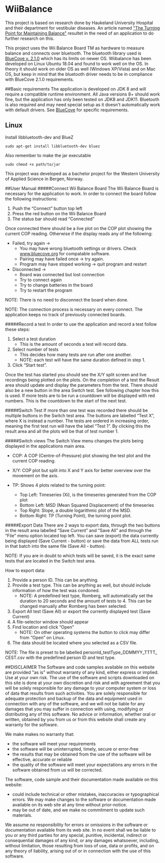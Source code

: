# WiiBalance

This project is based on research done by Haukeland University Hospital and their department for vestibular diseases. An article named ["The Turning Point for Maintaining Balance"](https://www.scitechnol.com/peer-review/the-turning-point-for-maintaining-balance-iBaH.php?article_id=9566) resultet in the need of an application to do further research on this. 


This project uses the Wii Balance Board TM as hardware to measure balance and connects over bluetooth. The bluetooth library used is [BlueCove v. 2.1.0](bluecove.org) which has its limits on newer OS. Wiibalance has been developed on Linux Ubuntu 18.04 and found to work well on the OS. In theory it should work on older OS as well (Windows XP/Vista) and on Mac OS, but keep in mind that the bluetooth driver needs to be in compliance with BlueCove 2.1.0 requirements.

##Basic requirements
The application is developed on JDK 8 and will require a compatible runtime environment. All Java versions 8+ should work fine, but the application has only been tested on JDK8 and JDK11. Bluetooth is also required and may need special setup as it doesn't automatically work with default drivers. See [BlueCove](bluecove.org) for specific requirements.

## Linux
Install libbluetooth-dev and BlueZ
```
sudo apt-get install libbluetooth-dev bluez
```
Also remember to make the jar executable
```
sudo chmod +x path/to/jar
```

This project was developed as a bachelor project for the Western University of Applied Science in Bergen, Norway.

##User Manual
#####Connect Wii Balance Board
The Wii Balance Board is necessary for the application to work. In order to connect the board follow the following instructions:
1. Push the “Connect” button top left 
2. Press the red button on the Wii Balance Board
3. The status bar should read “Connected”

Once connected there should be a live plot on the COP plot showing the current COP reading.
Otherwise if the display reads any of the following:
- Failed, try again -> 
    - You may have wrong bluetooth settings or drivers. Check www.bluecove.org for compatable software.
    - Pairing may have failed once -> try again.
    - Program may have stoped working -> quit program and restart
- Disconnected -> 
    - Board was connected but lost connection
    - Try to connect again
    - Try to change batteries in the board
    - Try to restart the program

NOTE: There is no need to disconnect the board when done.

NOTE: The connection process is necessary on every connect. The application keeps no track of previously connected boards.

#####Record a test
In order to use the application and record a test follow these steps:
1. Select a test duration
    - This is the amount of seconds a test will record data.
2. Select number of tests
    - This decides how many tests are run after one another. 
    - NOTE: each test will have the same duration defined in step 1.
3. Click “Start test”.

Once the test has started you should see the X/Y split screen and live recordings being plotted on the plots.
On the completion of a test the Result area should update and display the parameters from the test. There should also be a new button in the area Switch test. See following chapter how this is used. 
If more tests are to be run a countdown will be displayed with red numbers. This is the countdown to the start of the next test. 

#####Switch Test
If more than one test was recorded there should be multiple buttons in the Switch test area. The buttons are labelled “Test X”, where X is instead a number. The tests are ordered in increasing order, meaning the first test run will have the label “Test 1”. By clicking this the result area and all the plots will be that of test number 1. 

#####Switch views
The Switch View menu changes the plots being displayed in the applications main area. 

- COP: A COP (Centre-of-Pressure) plot showing the test plot and the current COP reading.
- X/Y: COP plot but split into X and Y axis for better overview over the movement on the axis.
- TP: Shows 4 plots related to the turning point:

    - Top Left: Timeseries (Xi), is the timeseries generated from the COP plot
    - Bottom Left: MSD (Mean Squared Displacement) of the timeseries
    - Top Right: Slope, a double logarithmic plot of the MSD.
    - Bottom Right: TP (Turning Point), the turning point plot.

#####Export Data
There are 2 ways to export data, through the two buttons in the result area labelled “Save Current” and “Save All” and through the “File” menu option located top left.
You can save (export) the data currently being displayed (Save Current - button) or save the data from ALL tests run in that batch into the same file (Save All - button).

NOTE: If you are in doubt to which tests will be saved, it is the exact same tests that are located in the Switch test area. 

How to export data:
1. Provide a person ID. This can be anything.
2. Provide a test type. This can be anything as well, but should include information of how the test was condoned. 
    - NOTE: A predefined test type, Romberg, will automatically set the duration to 20 seconds and the amount of tests to 4. This can be changed manually after Romberg has been selected.
3. Export All test (Save All) or export the currently displayed test (Save Current)
4. A file-selector window should appear
5. Find location and click “Open”
	- NOTE: On other operating systems the button to click may differ from “Open” on Linux.
6. The data should be located where you selected as a CSV file.

NOTE: The file is preset to be labelled personId_testType_DDMMYY_TTTT_ CEST.csv with the predefined person ID and test type.


##DISCLAIMER
The Software and code samples available on this website are provided "as is" without warranty of any kind, either express or implied. Use at your own risk.
The use of the software and scripts downloaded on this site is done at your own discretion and risk and with agreement that you will be solely responsible for any damage to your computer system or loss of data that results from such activities. You are solely responsible for adequate protection and backup of the data and equipment used in connection with any of the software, and we will not be liable for any damages that you may suffer in connection with using, modifying or distributing any of this software. No advice or information, whether oral or written, obtained by you from us or from this website shall create any warranty for the software.

We make makes no warranty that:
- the software will meet your requirements
- the software will be uninterrupted, timely, secure or error-free
- the results that may be obtained from the use of the software will be effective, accurate or reliable
- the quality of the software will meet your expectations any errors in the software obtained from us will be corrected.

The software, code sample and their documentation made available on this website:
- could include technical or other mistakes, inaccuracies or typographical errors. We may make changes to the software or documentation made available on its web site at any time without prior-notice.
- may be out of date, and we make no commitment to update such materials.

We assume no responsibility for errors or omissions in the software or documentation available from its web site.
In no event shall we be liable to you or any third parties for any special, punitive, incidental, indirect or consequential damages of any kind, or any damages whatsoever, including, without limitation, those resulting from loss of use, data or profits, and on any theory of liability, arising out of or in connection with the use of this software.
